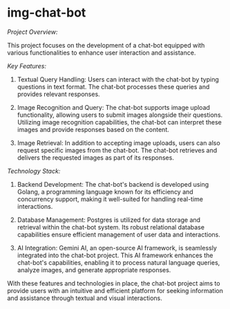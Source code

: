 # img-chat-bot

*Project Overview:*

This project focuses on the development of a chat-bot equipped with various functionalities to enhance user interaction and assistance.

*Key Features:*

1. Textual Query Handling: Users can interact with the chat-bot by typing questions in text format. The chat-bot processes these queries and provides relevant responses.

2. Image Recognition and Query: The chat-bot supports image upload functionality, allowing users to submit images alongside their questions. Utilizing image recognition capabilities, the chat-bot can interpret these images and provide responses based on the content.

3. Image Retrieval: In addition to accepting image uploads, users can also request specific images from the chat-bot. The chat-bot retrieves and delivers the requested images as part of its responses.

*Technology Stack:*

1. Backend Development: The chat-bot's backend is developed using Golang, a programming language known for its efficiency and concurrency support, making it well-suited for handling real-time interactions.

2. Database Management: Postgres is utilized for data storage and retrieval within the chat-bot system. Its robust relational database capabilities ensure efficient management of user data and interactions.

3. AI Integration: Gemini AI, an open-source AI framework, is seamlessly integrated into the chat-bot project. This AI framework enhances the chat-bot's capabilities, enabling it to process natural language queries, analyze images, and generate appropriate responses.

With these features and technologies in place, the chat-bot project aims to provide users with an intuitive and efficient platform for seeking information and assistance through textual and visual interactions.
